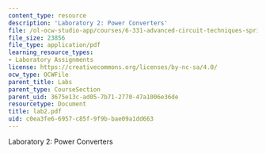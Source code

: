 ```yaml
---
content_type: resource
description: 'Laboratory 2: Power Converters'
file: /ol-ocw-studio-app/courses/6-331-advanced-circuit-techniques-spring-2002/c0ea3fe66957c85f9f9bbae09a1dd663_lab2.pdf
file_size: 23856
file_type: application/pdf
learning_resource_types:
- Laboratory Assignments
license: https://creativecommons.org/licenses/by-nc-sa/4.0/
ocw_type: OCWFile
parent_title: Labs
parent_type: CourseSection
parent_uid: 3675e13c-ad05-7b71-2770-47a1006e36de
resourcetype: Document
title: lab2.pdf
uid: c0ea3fe6-6957-c85f-9f9b-bae09a1dd663
---
```

Laboratory 2: Power Converters
